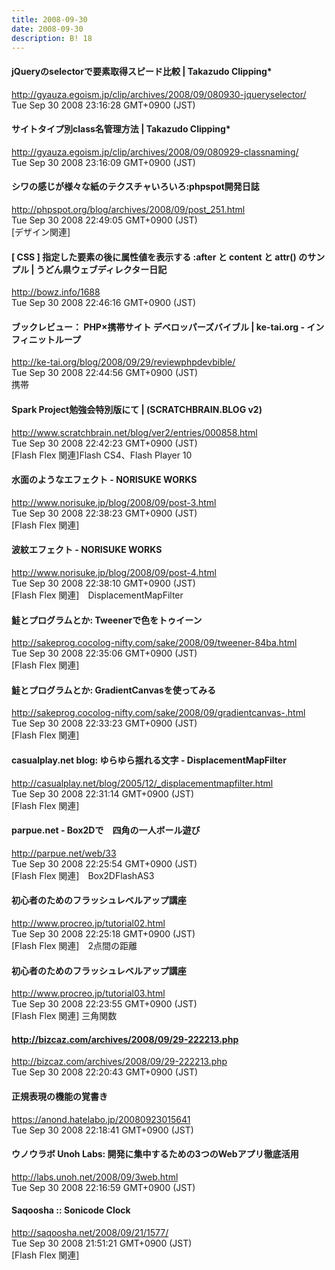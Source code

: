 ```yaml
---
title: 2008-09-30
date: 2008-09-30
description: B! 18
---
```


#### jQueryのselectorで要素取得スピード比較 | Takazudo Clipping*
http://gyauza.egoism.jp/clip/archives/2008/09/080930-jqueryselector/<br>
Tue Sep 30 2008 23:16:28 GMT+0900 (JST)<br>


#### サイトタイプ別class名管理方法 | Takazudo Clipping*
http://gyauza.egoism.jp/clip/archives/2008/09/080929-classnaming/<br>
Tue Sep 30 2008 23:16:09 GMT+0900 (JST)<br>


#### シワの感じが様々な紙のテクスチャいろいろ:phpspot開発日誌
http://phpspot.org/blog/archives/2008/09/post_251.html<br>
Tue Sep 30 2008 22:49:05 GMT+0900 (JST)<br>
[デザイン関連]


####   [ CSS ] 指定した要素の後に属性値を表示する :after と content と attr() のサンプル | うどん県ウェブディレクター日記
http://bowz.info/1688<br>
Tue Sep 30 2008 22:46:16 GMT+0900 (JST)<br>


#### ブックレビュー： PHP×携帯サイト デベロッパーズバイブル | ke-tai.org - インフィニットループ
http://ke-tai.org/blog/2008/09/29/reviewphpdevbible/<br>
Tue Sep 30 2008 22:44:56 GMT+0900 (JST)<br>
携帯


#### Spark Project勉強会特別版にて | (SCRATCHBRAIN.BLOG v2)
http://www.scratchbrain.net/blog/ver2/entries/000858.html<br>
Tue Sep 30 2008 22:42:23 GMT+0900 (JST)<br>
[Flash Flex 関連]Flash CS4、Flash Player 10


#### 水面のようなエフェクト - NORISUKE WORKS
http://www.norisuke.jp/blog/2008/09/post-3.html<br>
Tue Sep 30 2008 22:38:23 GMT+0900 (JST)<br>
[Flash Flex 関連]


#### 波紋エフェクト - NORISUKE WORKS
http://www.norisuke.jp/blog/2008/09/post-4.html<br>
Tue Sep 30 2008 22:38:10 GMT+0900 (JST)<br>
[Flash Flex 関連]　DisplacementMapFilter


#### 鮭とプログラムとか: Tweenerで色をトゥイーン
http://sakeprog.cocolog-nifty.com/sake/2008/09/tweener-84ba.html<br>
Tue Sep 30 2008 22:35:06 GMT+0900 (JST)<br>
[Flash Flex 関連]


#### 鮭とプログラムとか: GradientCanvasを使ってみる
http://sakeprog.cocolog-nifty.com/sake/2008/09/gradientcanvas-.html<br>
Tue Sep 30 2008 22:33:23 GMT+0900 (JST)<br>
[Flash Flex 関連]


#### casualplay.net blog: ゆらゆら揺れる文字 - DisplacementMapFilter
http://casualplay.net/blog/2005/12/_displacementmapfilter.html<br>
Tue Sep 30 2008 22:31:14 GMT+0900 (JST)<br>
[Flash Flex 関連]


#### parpue.net - Box2Dで　四角の一人ボール遊び
http://parpue.net/web/33<br>
Tue Sep 30 2008 22:25:54 GMT+0900 (JST)<br>
[Flash Flex 関連]　Box2DFlashAS3


#### 初心者のためのフラッシュレベルアップ講座
http://www.procreo.jp/tutorial02.html<br>
Tue Sep 30 2008 22:25:18 GMT+0900 (JST)<br>
[Flash Flex 関連]　2点間の距離


#### 初心者のためのフラッシュレベルアップ講座
http://www.procreo.jp/tutorial03.html<br>
Tue Sep 30 2008 22:23:55 GMT+0900 (JST)<br>
[Flash Flex 関連] 三角関数


#### http://bizcaz.com/archives/2008/09/29-222213.php
http://bizcaz.com/archives/2008/09/29-222213.php<br>
Tue Sep 30 2008 22:20:43 GMT+0900 (JST)<br>


#### 正規表現の機能の覚書き
https://anond.hatelabo.jp/20080923015641<br>
Tue Sep 30 2008 22:18:41 GMT+0900 (JST)<br>


#### ウノウラボ Unoh Labs: 開発に集中するための3つのWebアプリ徹底活用
http://labs.unoh.net/2008/09/3web.html<br>
Tue Sep 30 2008 22:16:59 GMT+0900 (JST)<br>


#### Saqoosha :: Sonicode Clock
http://saqoosha.net/2008/09/21/1577/<br>
Tue Sep 30 2008 21:51:21 GMT+0900 (JST)<br>
[Flash Flex 関連]


